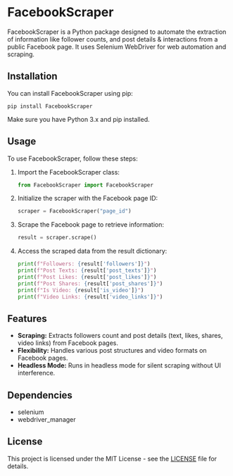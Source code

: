 # FacebookScraper

FacebookScraper is a Python package designed to automate the extraction of information like follower counts, and post details & interactions from a public Facebook page. It uses Selenium WebDriver for web automation and scraping.

## Installation

You can install FacebookScraper using pip:

```
pip install FacebookScraper
```

Make sure you have Python 3.x and pip installed.

## Usage

To use FacebookScraper, follow these steps:

1. Import the FacebookScraper class:

   ```python
   from FacebookScraper import FacebookScraper
   ```

2. Initialize the scraper with the Facebook page ID:

   ```python
   scraper = FacebookScraper("page_id")
   ```

3. Scrape the Facebook page to retrieve information:

   ```python
   result = scraper.scrape()
   ```

4. Access the scraped data from the result dictionary:

   ```python
   print(f"Followers: {result['followers']}")
   print(f"Post Texts: {result['post_texts']}")
   print(f"Post Likes: {result['post_likes']}")
   print(f"Post Shares: {result['post_shares']}")
   print(f"Is Video: {result['is_video']}")
   print(f"Video Links: {result['video_links']}")
   ```

## Features

- **Scraping:** Extracts followers count and post details (text, likes, shares, video links) from Facebook pages.
- **Flexibility:** Handles various post structures and video formats on Facebook pages.
- **Headless Mode:** Runs in headless mode for silent scraping without UI interference.

## Dependencies

- selenium
- webdriver_manager

## License

This project is licensed under the MIT License - see the [LICENSE](LICENSE) file for details.